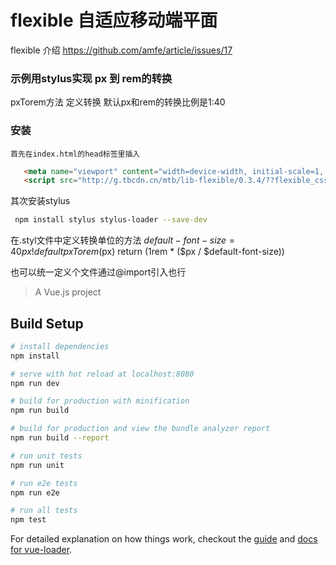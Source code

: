 # flexible 自适应移动端平面
  flexible 介绍 https://github.com/amfe/article/issues/17

### 示例用stylus实现 px 到 rem的转换
  pxTorem方法 定义转换
  默认px和rem的转换比例是1:40


### 安装
    首先在index.html的head标签里插入
   ``` html
      <meta name="viewport" content="width=device-width, initial-scale=1, maximum-scale=1">
      <script src="http://g.tbcdn.cn/mtb/lib-flexible/0.3.4/??flexible_css.js,flexible.js"></script>
   ```

   其次安装stylus
   ``` bash
    npm install stylus stylus-loader --save-dev
   ```

  在.styl文件中定义转换单位的方法
  $default-font-size = 40px !default
  pxTorem($px)
    return (1rem * ($px / $default-font-size))

  也可以统一定义个文件通过@import引入也行


> A Vue.js project

## Build Setup

``` bash
# install dependencies
npm install

# serve with hot reload at localhost:8080
npm run dev

# build for production with minification
npm run build

# build for production and view the bundle analyzer report
npm run build --report

# run unit tests
npm run unit

# run e2e tests
npm run e2e

# run all tests
npm test
```

For detailed explanation on how things work, checkout the [guide](http://vuejs-templates.github.io/webpack/) and [docs for vue-loader](http://vuejs.github.io/vue-loader).
